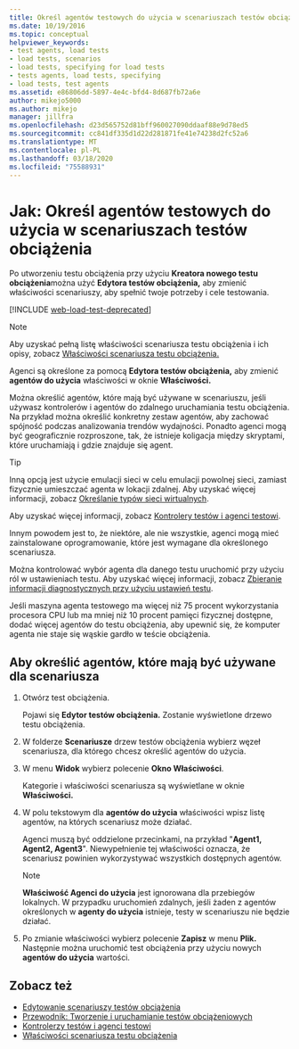 ```yaml
---
title: Określ agentów testowych do użycia w scenariuszach testów obciążenia
ms.date: 10/19/2016
ms.topic: conceptual
helpviewer_keywords:
- test agents, load tests
- load tests, scenarios
- load tests, specifying for load tests
- tests agents, load tests, specifying
- load tests, test agents
ms.assetid: e86806dd-5897-4e4c-bfd4-8d687fb72a6e
author: mikejo5000
ms.author: mikejo
manager: jillfra
ms.openlocfilehash: d23d565752d81bff960027090ddaaf88e9d78ed5
ms.sourcegitcommit: cc841df335d1d22d281871fe41e74238d2fc52a6
ms.translationtype: MT
ms.contentlocale: pl-PL
ms.lasthandoff: 03/18/2020
ms.locfileid: "75588931"
---
```

# <a name="how-to-specify-test-agents-to-use-in-load-test-scenarios"></a>Jak: Określ agentów testowych do użycia w scenariuszach testów obciążenia

Po utworzeniu testu obciążenia przy użyciu **Kreatora nowego testu obciążenia**można użyć **Edytora testów obciążenia,** aby zmienić właściwości scenariuszy, aby spełnić twoje potrzeby i cele testowania.

[!INCLUDE [web-load-test-deprecated](includes/web-load-test-deprecated.md)]

> [!NOTE]
> Aby uzyskać pełną listę właściwości scenariusza testu obciążenia i ich opisy, zobacz [Właściwości scenariusza testu obciążenia.](../test/load-test-scenario-properties.md)

Agenci są określone za pomocą **Edytora testów obciążenia,** aby zmienić **agentów do użycia** właściwości w oknie **Właściwości.**

Można określić agentów, które mają być używane w scenariuszu, jeśli używasz kontrolerów i agentów do zdalnego uruchamiania testu obciążenia. Na przykład można określić konkretny zestaw agentów, aby zachować spójność podczas analizowania trendów wydajności. Ponadto agenci mogą być geograficznie rozproszone, tak, że istnieje koligacja między skryptami, które uruchamiają i gdzie znajduje się agent.

> [!TIP]
> Inną opcją jest użycie emulacji sieci w celu emulacji powolnej sieci, zamiast fizycznie umieszczać agenta w lokacji zdalnej. Aby uzyskać więcej informacji, zobacz [Określanie typów sieci wirtualnych](../test/specify-virtual-network-types-in-a-load-test-scenario.md).

Aby uzyskać więcej informacji, zobacz [Kontrolery testów i agenci testowi](configure-test-agents-and-controllers-for-load-tests.md).

Innym powodem jest to, że niektóre, ale nie wszystkie, agenci mogą mieć zainstalowane oprogramowanie, które jest wymagane dla określonego scenariusza.

Można kontrolować wybór agenta dla danego testu uruchomić przy użyciu ról w ustawieniach testu. Aby uzyskać więcej informacji, zobacz [Zbieranie informacji diagnostycznych przy użyciu ustawień testu](../test/collect-diagnostic-information-using-test-settings.md).

Jeśli maszyna agenta testowego ma więcej niż 75 procent wykorzystania procesora CPU lub ma mniej niż 10 procent pamięci fizycznej dostępne, dodać więcej agentów do testu obciążenia, aby upewnić się, że komputer agenta nie staje się wąskie gardło w teście obciążenia.

## <a name="to-specify-the-agents-to-use-for-a-scenario"></a>Aby określić agentów, które mają być używane dla scenariusza

1. Otwórz test obciążenia.

     Pojawi się **Edytor testów obciążenia.** Zostanie wyświetlone drzewo testu obciążenia.

2. W folderze **Scenariusze** drzew testów obciążenia wybierz węzeł scenariusza, dla którego chcesz określić agentów do użycia.

3. W menu **Widok** wybierz polecenie **Okno Właściwości**.

     Kategorie i właściwości scenariusza są wyświetlane w oknie **Właściwości.**

4. W polu tekstowym dla **agentów do użycia** właściwości wpisz listę agentów, na których scenariusz może działać.

     Agenci muszą być oddzielone przecinkami, na przykład "**Agent1, Agent2, Agent3**". Niewypełnienie tej właściwości oznacza, że scenariusz powinien wykorzystywać wszystkich dostępnych agentów.

    > [!NOTE]
    > **Właściwość Agenci do użycia** jest ignorowana dla przebiegów lokalnych. W przypadku uruchomień zdalnych, jeśli żaden z agentów określonych w **agenty do użycia** istnieje, testy w scenariuszu nie będzie działać.

5. Po zmianie właściwości wybierz polecenie **Zapisz** w menu **Plik.** Następnie można uruchomić test obciążenia przy użyciu nowych **agentów do użycia** wartości.

## <a name="see-also"></a>Zobacz też

- [Edytowanie scenariuszy testów obciążenia](../test/edit-load-test-scenarios.md)
- [Przewodnik: Tworzenie i uruchamianie testów obciążeniowych](../test/walkthrough-create-and-run-a-load-test.md)
- [Kontrolerzy testów i agenci testowi](configure-test-agents-and-controllers-for-load-tests.md)
- [Właściwości scenariusza testu obciążenia](../test/load-test-scenario-properties.md)
